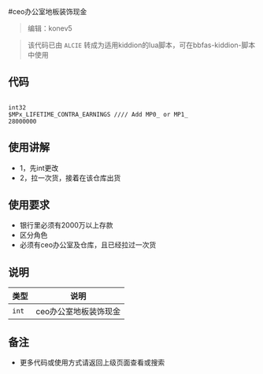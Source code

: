 #ceo办公室地板装饰现金

>编辑：konev5

>该代码已由 `ALCIE` 转成为适用kiddion的lua脚本，可在bbfas-kiddion-脚本中使用

## 代码

```

int32  
$MPx_LIFETIME_CONTRA_EARNINGS //// Add MP0_ or MP1_
28000000
 ```

## 使用讲解
- 1，先int更改
- 2，拉一次货，接着在该仓库出货

## 使用要求
- 银行里必须有2000万以上存款
- 区分角色
- 必须有ceo办公室及仓库，且已经拉过一次货


## 说明

|类型|说明|
|:-----|-----                           |
|`int`  |ceo办公室地板装饰现金 |

## 备注

- 更多代码或使用方式请返回上级页面查看或搜索



